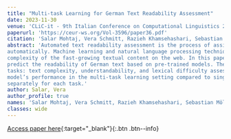 ```yaml
---
title: "Multi-task Learning for German Text Readability Assessment"
date: 2023-11-30
venue: 'CLiC-it - 9th Italian Conference on Computational Linguistics 2023'
paperurl: 'https://ceur-ws.org/Vol-3596/paper36.pdf'
citation: 'Salar Mohtaj, Vera Schmitt, Razieh Khamsehashari, Sebastian Möller. Multi-task Learning for German Text Readability Assessment. CLiC-it - 9th Italian Conference on Computational Linguistics 2023'
abstract: 'Automated text readability assessment is the process of assigning a number to the level of difficulty of a piece of text
automatically. Machine learning and natural language processing techniques made it possible to measure the readability and
complexity of the fast-growing textual content on the web. In this paper, we proposed a multi-task learning approach to
predict the readability of German text based on pre-trained models. The proposed multi-task model has been trained on three
tasks: text complexity, understandability, and lexical difficulty assessment. The results show a significant improvement in the
model’s performance in the multi-task learning setting compared to single-task learning, where each model has been trained
separately for each task.'
author: Salar, Vera
author_profile: true
names: 'Salar Mohtaj, Vera Schmitt, Razieh Khamsehashari, Sebastian Möller'
classes: wide
---
```

[Access paper here](https://ceur-ws.org/Vol-3596/paper36.pdf){:target="_blank"}{:.btn .btn--info}